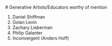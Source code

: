 # Generative Artists/Educators worthy of mention

1. Daniel Shiffman
2. Golan Levin
3. Zachary Lieberman
4. Philip Galanter
5. Inconvergent (Anders Hoff)